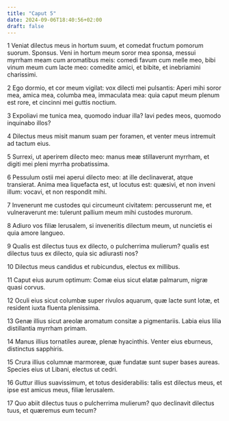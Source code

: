 ```yaml
---
title: "Caput 5"
date: 2024-09-06T18:40:56+02:00
draft: false
---
```




1 Veniat dilectus meus in hortum suum, et comedat fructum pomorum suorum. Sponsus. Veni in hortum meum soror mea sponsa, messui myrrham meam cum aromatibus meis: comedi favum cum melle meo, bibi vinum meum cum lacte meo: comedite amici, et bibite, et inebriamini charissimi.

2 Ego dormio, et cor meum vigilat: vox dilecti mei pulsantis: Aperi mihi soror mea, amica mea, columba mea, immaculata mea: quia caput meum plenum est rore, et cincinni mei guttis noctium.

3 Expoliavi me tunica mea, quomodo induar illa? lavi pedes meos, quomodo inquinabo illos?

4 Dilectus meus misit manum suam per foramen, et venter meus intremuit ad tactum eius.

5 Surrexi, ut aperirem dilecto meo: manus meæ stillaverunt myrrham, et digiti mei pleni myrrha probatissima.

6 Pessulum ostii mei aperui dilecto meo: at ille declinaverat, atque transierat. Anima mea liquefacta est, ut locutus est: quæsivi, et non inveni illum: vocavi, et non respondit mihi.

7 Invenerunt me custodes qui circumeunt civitatem: percusserunt me, et vulneraverunt me: tulerunt pallium meum mihi custodes murorum.

8 Adiuro vos filiæ Ierusalem, si inveneritis dilectum meum, ut nuncietis ei quia amore langueo.

9 Qualis est dilectus tuus ex dilecto, o pulcherrima mulierum? qualis est dilectus tuus ex dilecto, quia sic adiurasti nos?

10 Dilectus meus candidus et rubicundus, electus ex millibus.

11 Caput eius aurum optimum: Comæ eius sicut elatæ palmarum, nigræ quasi corvus.

12 Oculi eius sicut columbæ super rivulos aquarum, quæ lacte sunt lotæ, et resident iuxta fluenta plenissima.

13 Genæ illius sicut areolæ aromatum consitæ a pigmentariis. Labia eius lilia distillantia myrrham primam.

14 Manus illius tornatiles aureæ, plenæ hyacinthis. Venter eius eburneus, distinctus sapphiris.

15 Crura illius columnæ marmoreæ, quæ fundatæ sunt super bases aureas. Species eius ut Libani, electus ut cedri.

16 Guttur illius suavissimum, et totus desiderabilis: talis est dilectus meus, et ipse est amicus meus, filiæ Ierusalem.

17 Quo abiit dilectus tuus o pulcherrima mulierum? quo declinavit dilectus tuus, et quæremus eum tecum?

